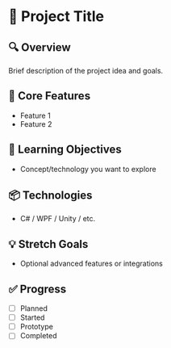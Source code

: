 # 🧪 Project Title

## 🔍 Overview
Brief description of the project idea and goals.

## 🔧 Core Features
- Feature 1
- Feature 2

## 🧠 Learning Objectives
- Concept/technology you want to explore

## 📦 Technologies
- C# / WPF / Unity / etc.

## 💡 Stretch Goals
- Optional advanced features or integrations

## ✅ Progress
- [ ] Planned
- [ ] Started
- [ ] Prototype
- [ ] Completed

